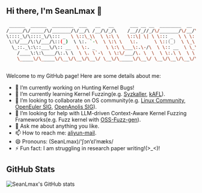 ## Hi there, I'm SeanLmax 👋
```zsh
 ______  ______  ________  ___   __   __      ___ __ __  ________  __     __     
/_____/\/_____/\/_______/\/__/\ /__/\/_/\    /__//_//_/\/_______/\/__/\ /__/\    
\::::_\/\::::_\/\::: _  \ \::\_\\  \ \:\ \   \::\| \| \ \::: _  \ \ \::\\:.\ \   
 \:\/___/\:\/___/\::(_)  \ \:. `-\  \ \:\ \   \:.      \ \::(_)  \ \_\::_\:_\/   
  \_::._\:\::___\/\:: __  \ \:. _    \ \:\ \___\:.\-/\  \ \:: __  \ \_\/__\_\_/\ 
    /____\:\:\____/\:.\ \  \ \. \`-\  \ \:\/___/\. \  \  \ \:.\ \  \ \ \ \ \::\ \
    \_____\/\_____\/\__\/\__\/\__\/ \__\/\_____\/\__\/ \__\/\__\/\__\/\_\/  \__\/
                                                                                 
```

Welcome to my GitHub page! Here are some details about me:

- 🔭 I’m currently working on Hunting Kernel Bugs!
- 🌱 I’m currently learning Kernel Fuzzing(e.g. [Syzkaller](https://github.com/google/syzkaller), [kAFL](https://github.com/IntelLabs/kAFL)).
- 👯 I’m looking to collaborate on OS community(e.g. [Linux Community](https://www.kernel.org/), [OpenEuler SIG](https://www.openeuler.org/en/sig/sig-list/), [OpenAnolis SIG](https://openanolis.cn/sig)).
- 🤔 I’m looking for help with LLM-driven Context-Aware Kernel Fuzzing Frameworks(e.g. Fuzz kernel with [OSS-Fuzz-gen](https://github.com/google/oss-fuzz-gen)).
- 💬 Ask me about anything you like.
- 📫 How to reach me: [aliyun-mail](mailto:sean.lixiang@aliyun.com).
- 😄 Pronouns: (SeanLmax)/‘ʃɔn‘ɛl’mæks/
- ⚡ Fun fact: I am struggling in research paper writing!(>_<)!

## GitHub Stats
![SeanLmax's GitHub stats](https://github-readme-stats.vercel.app/api?username=SeanLmax&show_icons=true&theme=radical)
